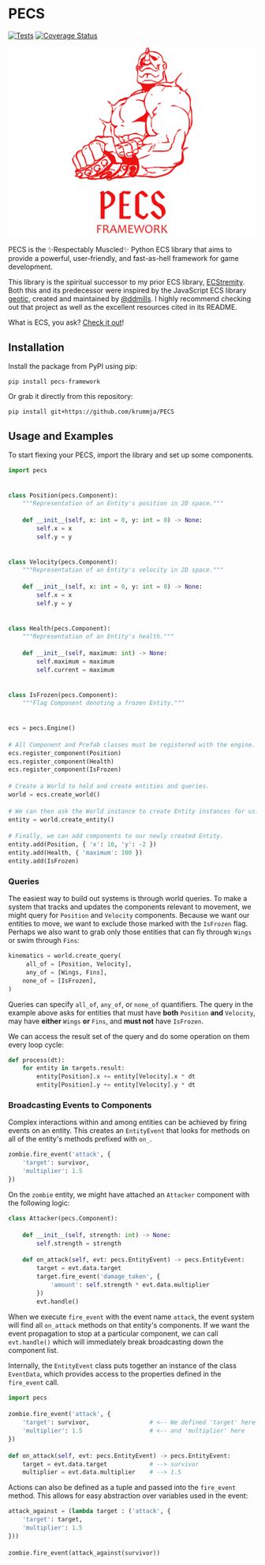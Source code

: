 # PECS
[![Tests](https://github.com/krummja/PECS/actions/workflows/main.yml/badge.svg)](https://github.com/krummja/PECS/actions/workflows/main.yml) [![Coverage Status](https://coveralls.io/repos/github/krummja/PECS/badge.svg?branch=master)](https://coveralls.io/github/krummja/PECS?branch=master)

![Armstrong](/static/lm_pecs_armstrong.png)

PECS is the ✨Respectably Muscled✨ Python ECS library that aims to provide a powerful, user-friendly, and fast-as-hell framework for game development.

This library is the spiritual successor to my prior ECS library, [ECStremity](https://github.com/krummja/ECStremity). Both this and its predecessor were inspired by the JavaScript ECS library [geotic](https://github.com/ddmills/geotic), created and maintained by [@ddmills](https://github.com/ddmills). I highly recommend checking out that project as well as the excellent resources cited in its README.

What is ECS, you ask? [Check it out](https://medium.com/ingeniouslysimple/entities-components-and-systems-89c31464240d)!

## Installation

Install the package from PyPI using pip:

```
pip install pecs-framework
```

Or grab it directly from this repository:

```
pip install git+https://github.com/krummja/PECS
```

## Usage and Examples

To start flexing your PECS, import the library and set up some components.

```python
import pecs


class Position(pecs.Component):
    """Representation of an Entity's position in 2D space."""

    def __init__(self, x: int = 0, y: int = 0) -> None:
        self.x = x
        self.y = y
        
        
class Velocity(pecs.Component):
    """Representation of an Entity's velocity in 2D space."""
    
    def __init__(self, x: int = 0, y: int = 0) -> None:
        self.x = x
        self.y = y
        
        
class Health(pecs.Component):
    """Representation of an Entity's health."""
    
    def __init__(self, maximum: int) -> None:
        self.maximum = maximum
        self.current = maximum  
        
        
class IsFrozen(pecs.Component):
    """Flag Component denoting a frozen Entity."""


ecs = pecs.Engine()

# All Component and Prefab classes must be registered with the engine.
ecs.register_component(Position)
ecs.register_component(Health)
ecs.register_component(IsFrozen)

# Create a World to hold and create entities and queries.
world = ecs.create_world()

# We can then ask the World instance to create Entity instances for us.
entity = world.create_entity()

# Finally, we can add components to our newly created Entity.
entity.add(Position, { 'x': 10, 'y': -2 })
entity.add(Health, { 'maximum': 100 })
entity.add(IsFrozen)
```

### Queries

The easiest way to build out systems is through world queries. To make a system that tracks and updates the components relevant to movement, we might query for `Position` and `Velocity` components. Because we want our entities to move, we want to exclude those marked with the `IsFrozen` flag. Perhaps we also want to grab only those entities that can fly through `Wings` or swim through `Fins`: 

```python
kinematics = world.create_query(
     all_of = [Position, Velocity],
     any_of = [Wings, Fins],
    none_of = [IsFrozen],
)
```

Queries can specify `all_of`, `any_of`, or `none_of` quantifiers. The query in the example above asks for entities that must have **both** `Position` **and** `Velocity`, may have **either** `Wings` **or** `Fins`, and **must not** have `IsFrozen`.

We can access the result set of the query and do some operation on them every loop cycle:

```python
def process(dt):
    for entity in targets.result:
        entity[Position].x += entity[Velocity].x * dt
        entity[Position].y += entity[Velocity].y * dt
```

### Broadcasting Events to Components

Complex interactions within and among entities can be achieved by firing events on an entity. This creates an `EntityEvent` that looks for methods on all of the entity's methods prefixed with `on_`.

```python
zombie.fire_event('attack', {
    'target': survivor,
    'multiplier': 1.5
})
```

On the `zombie` entity, we might have attached an `Attacker` component with the following logic:

```python
class Attacker(pecs.Component):

    def __init__(self, strength: int) -> None:
        self.strength = strength

    def on_attack(self, evt: pecs.EntityEvent) -> pecs.EntityEvent:
        target = evt.data.target
        target.fire_event('damage_taken', {
            'amount': self.strength * evt.data.multiplier
        })
        evt.handle()
```

When we execute `fire_event` with the event name `attack`, the event system will find all `on_attack` methods on that entity's components. If we want the event propagation to stop at a particular component, we can call `evt.handle()` which will immediately break broadcasting down the component list.  

Internally, the `EntityEvent` class puts together an instance of the class `EventData`, which provides access to the properties defined in the `fire_event` call.

```python
import pecs

zombie.fire_event('attack', {
    'target': survivor,                 # <-- We defined 'target' here
    'multiplier': 1.5                   # <-- and 'multiplier' here
})

def on_attack(self, evt: pecs.EntityEvent) -> pecs.EntityEvent:
    target = evt.data.target            # --> survivor
    multiplier = evt.data.multiplier    # --> 1.5
```

Actions can also be defined as a tuple and passed into the `fire_event` method. This allows for easy abstraction over variables used in the event:

```python
attack_against = (lambda target : ('attack', {
    'target': target,
    'multiplier': 1.5
}))

zombie.fire_event(attack_against(survivor))
```
